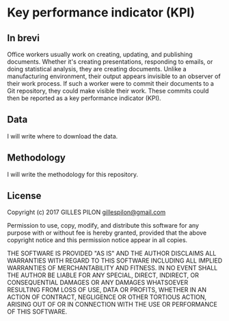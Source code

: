 # Key performance indicator (KPI)

## In brevi

Office workers usually work on creating, updating, and publishing documents. Whether it's creating presentations, responding to emails, or doing statistical analysis, they are creating documents. Unlike a manufacturing environment, their output appears invisible to an observer of their work process. If such a worker were to commit their documents to a Git repository, they could make visible their work. These commits could then be reported as a key performance indicator (KPI).

## Data

I will write where to download the data.

## Methodology

I will write the methodology for this repository.

## License

Copyright (c) 2017 GILLES PILON <gillespilon@gmail.com>

Permission to use, copy, modify, and distribute this software for any
purpose with or without fee is hereby granted, provided that the above
copyright notice and this permission notice appear in all copies.

THE SOFTWARE IS PROVIDED "AS IS" AND THE AUTHOR DISCLAIMS ALL WARRANTIES
WITH REGARD TO THIS SOFTWARE INCLUDING ALL IMPLIED WARRANTIES OF
MERCHANTABILITY AND FITNESS. IN NO EVENT SHALL THE AUTHOR BE LIABLE FOR
ANY SPECIAL, DIRECT, INDIRECT, OR CONSEQUENTIAL DAMAGES OR ANY DAMAGES
WHATSOEVER RESULTING FROM LOSS OF USE, DATA OR PROFITS, WHETHER IN AN
ACTION OF CONTRACT, NEGLIGENCE OR OTHER TORTIOUS ACTION, ARISING OUT OF
OR IN CONNECTION WITH THE USE OR PERFORMANCE OF THIS SOFTWARE.

